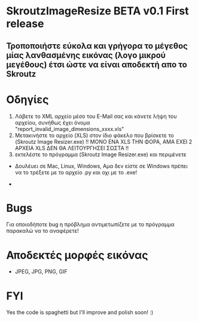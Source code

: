 # SkroutzImageResize BETA v0.1 First release
Τροποποιήστε εύκολα και γρήγορα το μέγεθος μίας λανθασμένης εικόνας (λογο μικρού μεγέθους) έτσι ώστε να είναι αποδεκτή απο το Skroutz
-
# Οδηγίες
1. Λάβετε το XML αρχείο μέσο του E-Mail σας και κάνετε λήψη του αρχείου, συνήθως έχει όνομα "report_invalid_image_dimensions_xxxx.xls"
2. Μετακινήστε το αρχείο (XLS) στον ίδιο φάκελο που βρίσκετε το (Skroutz Image Resizer.exe) !! ΜΟΝΟ ENA XLS ΤΗΝ ΦΟΡΑ, ΑΜΑ ΕΧΕΙ 2 ΑΡΧΕΙA XLS ΔΕΝ ΘΑ ΛΕΙΤΟΥΡΓΗΣΕΙ ΣΩΣΤΑ !!
3. εκτελέστε το πρόγραμμα (Skroutz Image Resizer.exe) και περιμένετε

* Δουλέυει σε Mac, Linux, Windows, Αμα δεν είστε σε Windows πρέπει να το τρέξετε με το αρχείο .py και οχι με το .exe!
-
# Bugs
Για οποιοδήποτε bug η πρόβλημα αντιμετωπίζετε με το πρόγραμμα παρακαλώ να το αναφέρετε!

# Αποδεκτές μορφές εικόνας
- JPEG, JPG, PNG, GIF

# FYI
Yes the code is spaghetti but I'll improve and polish soon! :)
